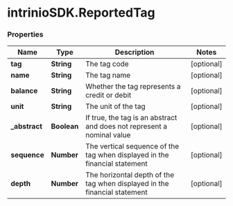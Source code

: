 # intrinioSDK.ReportedTag

### Properties
Name | Type | Description | Notes
------------ | ------------- | ------------- | -------------
**tag** | **String** | The tag code | [optional] 
**name** | **String** | The tag name | [optional] 
**balance** | **String** | Whether the tag represents a credit or debit | [optional] 
**unit** | **String** | The unit of the tag | [optional] 
**_abstract** | **Boolean** | If true, the tag is an abstract and does not represent a nominal value | [optional] 
**sequence** | **Number** | The vertical sequence of the tag when displayed in the financial statement | [optional] 
**depth** | **Number** | The horizontal depth of the tag when displayed in the financial statement | [optional] 


